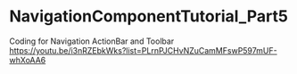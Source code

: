 # NavigationComponentTutorial_Part5
Coding for Navigation ActionBar and Toolbar
https://youtu.be/i3nRZEbkWks?list=PLrnPJCHvNZuCamMFswP597mUF-whXoAA6
